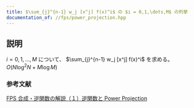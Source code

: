 ```yaml
---
title: $\sum_{j}^{n-1} w_j [x^j] f(x)^i$ の $i = 0,1,\dots,M$ の列挙
documentation_of: //fps/power_projection.hpp
---
```


## 説明

$i=0,1,\dots,M$ について、 $\sum_{j}^{n-1} w_j [x^j] f(x)^i$ を求める。 $O(N\log^2{N} + M\log{M})$

### 参考文献

[FPS 合成・逆関数の解説（１）逆関数と Power Projection](https://maspypy.com/fps-%e5%90%88%e6%88%90%e3%83%bb%e9%80%86%e9%96%a2%e6%95%b0%e3%81%ae%e8%a7%a3%e8%aa%ac-1-%e9%80%86%e9%96%a2%e6%95%b0%e3%81%a8-power-projection)